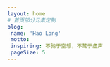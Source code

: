 ```yaml
---
layout: home
# 首页部分元素定制
blog:
 name: 'Hao Long'
 motto: 
 inspiring: 不驰于空想，不鹜于虚声
 pageSize: 5
---
```

